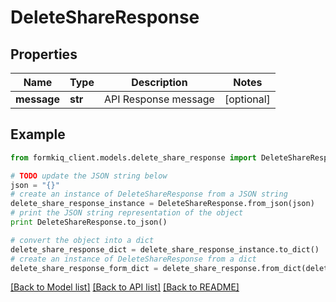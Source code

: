 # DeleteShareResponse


## Properties

Name | Type | Description | Notes
------------ | ------------- | ------------- | -------------
**message** | **str** | API Response message | [optional] 

## Example

```python
from formkiq_client.models.delete_share_response import DeleteShareResponse

# TODO update the JSON string below
json = "{}"
# create an instance of DeleteShareResponse from a JSON string
delete_share_response_instance = DeleteShareResponse.from_json(json)
# print the JSON string representation of the object
print DeleteShareResponse.to_json()

# convert the object into a dict
delete_share_response_dict = delete_share_response_instance.to_dict()
# create an instance of DeleteShareResponse from a dict
delete_share_response_form_dict = delete_share_response.from_dict(delete_share_response_dict)
```
[[Back to Model list]](../README.md#documentation-for-models) [[Back to API list]](../README.md#documentation-for-api-endpoints) [[Back to README]](../README.md)


